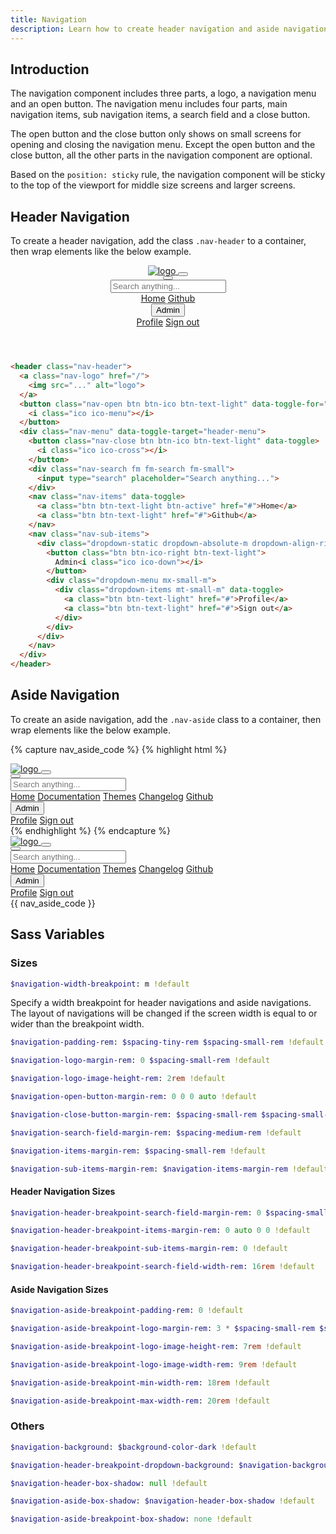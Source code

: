 ```yaml
---
title: Navigation
description: Learn how to create header navigation and aside navigation in Luda.
---
```



## Introduction
The navigation component includes three parts, a logo, a navigation menu and an open button.
The navigation menu includes four parts, main navigation items, sub navigation items,
a search field and a close button.

The open button and the close button only shows on small screens for opening and closing the navigation menu.
Except the open button and the close button, all the other parts in the navigation component are optional.

Based on the `position: sticky` rule, the navigation component will be sticky to the top of the
viewport for middle size screens and larger screens.

## Header Navigation
To create a header navigation, add the class `.nav-header` to a container, then wrap
elements like the below example.
<header class="nav-header sti my-small">
  <a class="nav-logo" data-turbolinks="false" href="#header-navigation">
    <img src="{{ '/assets/img/logo-text.svg' | relative_url }}" alt="logo">
  </a>
  <button class="nav-open btn btn-ico btn-text-light" data-toggle-for="header-menu">
    <i class="ico ico-menu"></i>
  </button>
  <div class="nav-menu" data-toggle-target="header-menu">
    <button class="nav-close btn btn-ico btn-text-light" data-toggle>
      <i class="ico ico-cross"></i>
    </button>
    <div class="nav-search fm fm-search fm-small">
      <input type="search" placeholder="Search anything...">
    </div>
    <nav class="nav-items" data-toggle>
      <a class="btn btn-text-light btn-active" data-turbolinks="false" href="#header-navigation">Home</a>
      <a class="btn btn-text-light" data-turbolinks="false" href="#header-navigation">Github</a>
    </nav>
    <nav class="nav-sub-items">
      <div class="dropdown-static dropdown-absolute-m dropdown-align-right">
        <button class="btn btn-ico-right btn-text-light">
          Admin<i class="ico ico-down"></i>
        </button>
        <div class="dropdown-menu mx-small-m">
          <div class="dropdown-items mt-small-m" data-toggle>
            <a class="btn btn-text-light" data-turbolinks="false" href="#header-navigation">Profile</a>
            <a class="btn btn-text-light" data-turbolinks="false" href="#header-navigation">Sign out</a>
          </div>
        </div>
      </div>
    </nav>
  </div>
</header>

``` html
<header class="nav-header">
  <a class="nav-logo" href="/">
    <img src="..." alt="logo">
  </a>
  <button class="nav-open btn btn-ico btn-text-light" data-toggle-for="header-menu">
    <i class="ico ico-menu"></i>
  </button>
  <div class="nav-menu" data-toggle-target="header-menu">
    <button class="nav-close btn btn-ico btn-text-light" data-toggle>
      <i class="ico ico-cross"></i>
    </button>
    <div class="nav-search fm fm-search fm-small">
      <input type="search" placeholder="Search anything...">
    </div>
    <nav class="nav-items" data-toggle>
      <a class="btn btn-text-light btn-active" href="#">Home</a>
      <a class="btn btn-text-light" href="#">Github</a>
    </nav>
    <nav class="nav-sub-items">
      <div class="dropdown-static dropdown-absolute-m dropdown-align-right">
        <button class="btn btn-ico-right btn-text-light">
          Admin<i class="ico ico-down"></i>
        </button>
        <div class="dropdown-menu mx-small-m">
          <div class="dropdown-items mt-small-m" data-toggle>
            <a class="btn btn-text-light" href="#">Profile</a>
            <a class="btn btn-text-light" href="#">Sign out</a>
          </div>
        </div>
      </div>
    </nav>
  </div>
</header>
```




## Aside Navigation
To create an aside navigation, add the `.nav-aside` class to a container, then wrap elements
like the below example.

{% capture nav_aside_code %}
{% highlight html %}
<aside class="nav-aside">
  <a class="nav-logo" href="/">
    <img src="..." alt="logo">
  </a>
  <button class="nav-open btn btn-ico btn-text-light" data-toggle-for="aside-menu">
    <i class="ico ico-menu"></i>
  </button>
  <div class="nav-menu" data-toggle-target="aside-menu">
    <button class="nav-close btn btn-ico btn-text-light" data-toggle>
      <i class="ico ico-cross"></i>
    </button>
    <div class="nav-search fm fm-search fm-small">
      <input type="search" placeholder="Search anything...">
    </div>
    <nav class="nav-items" data-toggle>
      <a class="btn btn-text-light btn-active" href="#">Home</a>
      <a class="btn btn-text-light" href="#">Documentation</a>
      <a class="btn btn-text-light" href="#">Themes</a>
      <a class="btn btn-text-light" href="#">Changelog</a>
      <a class="btn btn-text-light" href="#">Github</a>
    </nav>
    <nav class="nav-sub-items">
      <div class="dropdown-static">
        <button class="btn btn-ico-right btn-text-light" data-none-toggle>
          Admin<i class="ico ico-down"></i>
        </button>
        <div class="dropdown-menu">
          <div class="dropdown-items" data-toggle>
            <a class="btn btn-text-light" href="#">Profile</a>
            <a class="btn btn-text-light" href="#">Sign out</a>
          </div>
        </div>
      </div>
    </nav>
  </div>
</aside>
{% endhighlight %}
{% endcapture %}

<div class="d-block d-flex-m my-small">
  <aside class="nav-aside">
    <a class="nav-logo" data-turbolinks="false" href="#aside-navigation">
      <img src="{{ '/assets/img/logo-text.svg' | relative_url }}" alt="logo">
    </a>
    <button class="nav-open btn btn-ico btn-text-light" data-toggle-for="aside-menu">
      <i class="ico ico-menu"></i>
    </button>
    <div class="nav-menu" data-toggle-target="aside-menu">
      <button class="nav-close btn btn-ico btn-text-light" data-toggle>
        <i class="ico ico-cross"></i>
      </button>
      <div class="nav-search fm fm-search fm-small">
        <input type="search" placeholder="Search anything...">
      </div>
      <nav class="nav-items" data-toggle>
        <a class="btn btn-text-light btn-active" data-turbolinks="false" href="#aside-navigation">Home</a>
        <a class="btn btn-text-light" data-turbolinks="false" href="#aside-navigation">Documentation</a>
        <a class="btn btn-text-light" data-turbolinks="false" href="#aside-navigation">Themes</a>
        <a class="btn btn-text-light" data-turbolinks="false" href="#aside-navigation">Changelog</a>
        <a class="btn btn-text-light" data-turbolinks="false" href="#aside-navigation">Github</a>
      </nav>
      <nav class="nav-sub-items">
        <div class="dropdown-static">
          <button class="btn btn-ico-right btn-text-light" data-none-toggle>
            Admin<i class="ico ico-down"></i>
          </button>
          <div class="dropdown-menu">
            <div class="dropdown-items" data-toggle>
              <a class="btn btn-text-light" data-turbolinks="false" href="#aside-navigation">Profile</a>
              <a class="btn btn-text-light" data-turbolinks="false" href="#aside-navigation">Sign out</a>
            </div>
          </div>
        </div>
      </nav>
    </div>
  </aside>
  <div class="mt-small mt-none-m" style="min-width:0">{{ nav_aside_code }}</div>
</div>




## Sass Variables

### Sizes

``` sass
$navigation-width-breakpoint: m !default
```
Specify a width breakpoint for header navigations and aside navigations. The layout of navigations will be changed if the screen width is equal to or wider than the breakpoint width.

``` sass
$navigation-padding-rem: $spacing-tiny-rem $spacing-small-rem !default
```

``` sass
$navigation-logo-margin-rem: 0 $spacing-small-rem !default
```

``` sass
$navigation-logo-image-height-rem: 2rem !default
```

``` sass
$navigation-open-button-margin-rem: 0 0 0 auto !default
```

``` sass
$navigation-close-button-margin-rem: $spacing-small-rem $spacing-small-rem 0 auto !default
```

``` sass
$navigation-search-field-margin-rem: $spacing-medium-rem !default
```

``` sass
$navigation-items-margin-rem: $spacing-small-rem !default
```

``` sass
$navigation-sub-items-margin-rem: $navigation-items-margin-rem !default
```


#### Header Navigation Sizes

``` sass
$navigation-header-breakpoint-search-field-margin-rem: 0 $spacing-small-rem !default
```

``` sass
$navigation-header-breakpoint-items-margin-rem: 0 auto 0 0 !default
```

``` sass
$navigation-header-breakpoint-sub-items-margin-rem: 0 !default
```

``` sass
$navigation-header-breakpoint-search-field-width-rem: 16rem !default
```


#### Aside Navigation Sizes

``` sass
$navigation-aside-breakpoint-padding-rem: 0 !default
```

``` sass
$navigation-aside-breakpoint-logo-margin-rem: 3 * $spacing-small-rem $spacing-medium-rem $spacing-small-rem !default
```

``` sass
$navigation-aside-breakpoint-logo-image-height-rem: 7rem !default
```

``` sass
$navigation-aside-breakpoint-logo-image-width-rem: 9rem !default
```

``` sass
$navigation-aside-breakpoint-min-width-rem: 18rem !default
```

``` sass
$navigation-aside-breakpoint-max-width-rem: 20rem !default
```


### Others

``` sass
$navigation-background: $background-color-dark !default
```

``` sass
$navigation-header-breakpoint-dropdown-background: $navigation-background !default
```

``` sass
$navigation-header-box-shadow: null !default
```

``` sass
$navigation-aside-box-shadow: $navigation-header-box-shadow !default
```

``` sass
$navigation-aside-breakpoint-box-shadow: none !default
```